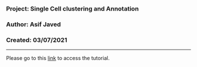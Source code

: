 ### Project: Single Cell clustering and Annotation
### Author: Asif Javed  
### Created: 03/07/2021

---

Please go to this [link](http://htmlpreview.github.io/?https://github.com/pkuerten/single_cell_clustering_annotation.github.io/blob/main/webpage.html) to access the tutorial.
